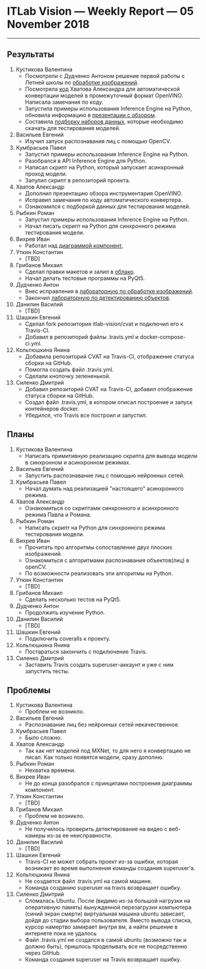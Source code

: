 ﻿# ITLab Vision — Weekly Report — 05 November 2018

----------------

## Результаты

  1. Кустикова Валентина
     - Посмотрели с Дудченко Антоном решение первой работы
       с Летней школы по [обработке изображений][opencv-labs-python].
     - Посмотрела [код][converter] Хватова Александра для автоматической
       конвертации моделей в промежуточный формат OpenVINO. Написала
       замечания по коду.
     - Запустила примеры использования Inference Engine на Python,
       обновила информацию в [презентации с обзором][openvino-overview].
     - Составила [подборку наборов данных][test-datasets], которые
       необходимо скачать для тестирования моделей.
  1. Васильев Евгений
     - Изучил запуск распознавания лиц с помощью OpenCV.
  1. Кумбрасьев Павел
     - Запустил примеры использования Inference Engine на Python.
     - Разобрался в API Inference Engine для Python.
     - Написал скрипт на Python, который запускает асинхронный проход
       модели.
     - Запулил скрипт в репозиторий проекта.
  1. Хватов Александр
     - Дополнил презентацию обзора инструментария OpenVINO.
     - Исправил замечания по коду автоматического конвертера.
     - Ознакомился с подборкой данных для тестирования моделей.
  1. Рыбкин Роман
     - Запустил примеры использования Inference Engine на Python.
     - Начал писать скрипт на Python для синхронного режима тестирования модели.
  1. Вихрев Иван
     - Работал над [диаграммой компонент.][openvino-gdrive]
  1. Уткин Константин
     - [TBD]
  1. Грибанов Михаил
     - Сделал правки макетов и залил в [облако](https://drive.google.com/drive/folders/14zOB-1y1qUEqpvaK_RwmI4lmGuqW0DBD).
     - Начал делать тестовые программы на PyQt5.
  1. Дудченко Антон
     - Внес исправления в [лабораторную по обработке изображений][opencv-python-imgproc].
     - Закончил [лабораторную по детектированию объектов][opencv-python-objdetection].
  1. Данилин Василий
     - [TBD]
  1. Шашкин Евгений
     - Сделал fork репозитория itlab-vision/cvat и подключил его к Travis-CI.
     - Добавил в репозиторий файлы .travis.yml и docker-compose-ci.yml.
  1. Кольтюшкина Янина
     - Добавила репозиторий CVAT на Travis-CI, отображение статуса сборки на GitHub.
     - Помогла создать файл .travis.yml.
     - Сделали кнопочку зелененькой.
  1. Силенко Дмитрий
     - Добавил репозиторий CVAT на Travis-CI, добавил отображение статуса сборки на GitHub.
     - Создал файл .travis.yml, в котором описал построение и запуск контейнеров docker.
     - Убедился, что Travis все построил и запустил.

## Планы

  1. Кустикова Валентина
     - Написать примитивную реализацию скрипта для вывода
       модели в синхронном и асинхронном режимах.
  1. Васильев Евгений
     - Запустить распознавание лиц с помощью нейронных сетей.
  1. Кумбрасьев Павел
     - Начал думать над реализацией "настоящего" асинхронного
       режима.
  1. Хватов Александр
     - Ознакомиться со скриптами синхронного и асинхронного режима Павла и Романа. 
  1. Рыбкин Роман
     - Написать скрипт на Python для синхронного режима тестирования модели.
  1. Вихрев Иван
     - Прочитать про алгоритмы сопоставление двух плоских изображений.
     - Ознакомиться с алгоритмами распознавания объектов(лиц) в openCV.
     - По возможности реализовать эти алгоритмы на Python.
  1. Уткин Константин
     - [TBD]
  1. Грибанов Михаил
     - Сделать несколько тестов на PyQt5.
  1. Дудченко Антон
     - Продолжить изучение Python.
  1. Данилин Василий
     - [TBD]
  1. Шашкин Евгений
     - Подключить coveralls к проекту.
  1. Кольтюшкина Янина
     - Постараться закончить с подключение Travis.
  1. Силенко Дмитрий
     - Заставить Travis создать superuser-аккаунт и уже с ним запустить тесты.
     

## Проблемы

  1. Кустикова Валентина
     - Проблем не возникло.
  1. Васильев Евгений
     - Распознавание лиц без нейронных сетей некачественное.
  1. Кумбрасьев Павел
     - Было сложно.
  1. Хватов Александр
     - Так как нет моделей под MXNet, то для него я конвертацию не писал.
       Как только появятся модели, сразу дополню.
  1. Рыбкин Роман
     - Нехватка времени.
  1. Вихрев Иван
     - Не до конца разобрался с принципами построения диаграммы компонент.
  1. Уткин Константин
     - [TBD]
  1. Грибанов Михаил
     - Проблем не возникло.
  1. Дудченко Антон
     - Не получилось проверить детектирование на видео с веб-камеры из-за ее неисправности.
  1. Данилин Василий
     - [TBD]
  1. Шашкин Евгений
     - Travis-CI не может собрать проект из-за ошибки, которая возникает во время выполнения команды создания superuser'a.
  1. Кольтюшкина Янина
     - Не создается файл .travis.yml на самой машине.
     - Команда созданию superuser на travis возвращает ошибку.
  1. Силенко Дмитрий
     - Сломалась Ubuntu. После (видимо из-за большой нагрузки на оперативную память)
       вынужденной перезагрузки компьютера (синий экран смерти) виртуальная машина
       ubuntu зависает, дойдя до стадии выбора пользователя. Вместо вывода списка, курсор
       намертво замирает внутри вм, а найти решение в интернете пока не удалось
     - Файл .travis.yml не создался в самой ubuntu (возможно так и должно быть),
       пришлось проделывать все не посредственно через GitHub.
     - Команда создания superuser на Travis возвращает ошибку.


<!-- LINKS -->
[test-datasets]: https://docs.google.com/spreadsheets/d/1EUf25F0w1_5PZLj4o44dlE3zWIXVSvOJZmVhS9RjIww/edit?usp=sharing
[opencv-labs-python]: https://github.com/IsinZ/OpenCV_labs
[converter]: https://github.com/KchnKchn/openvino-dl-benchmark/blob/work/src/converter.py
[openvino-overview]: https://drive.google.com/open?id=1CFc8yUkF6bAYRmoH3APqCzy000cMYtP8
[opencv-python-imgproc]: https://github.com/IsinZ/OpenCV_lab1/pull/1
[opencv-python-objdetection]: https://github.com/IsinZ/OpenCV_Lab2/pull/1
[openvino-gdrive]: https://drive.google.com/drive/folders/1TYyvUiU_d-_BnM_mYm5p-2dNk-co4UCw
